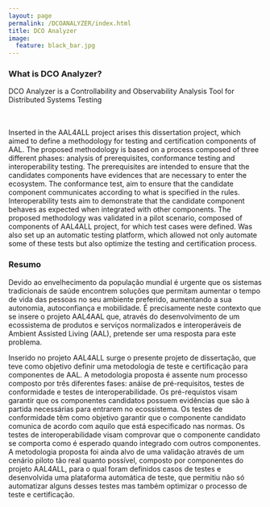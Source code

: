```yaml
---
layout: page
permalink: /DCOANALYZER/index.html
title: DCO Analyzer
image:
  feature: black_bar.jpg
---
```


### What is DCO Analyzer?

DCO Analyzer is a Controllability and Observability Analysis Tool for Distributed Systems Testing

<br/><br/>
Inserted in the AAL4ALL project arises this dissertation project, which aimed to define a methodology for testing and certification components of AAL. The proposed methodology is based on a process composed of three different phases: analysis of prerequisites, conformance testing and interoperability testing. The prerequisites are intended to ensure that the candidates components have evidences that are necessary to enter the ecosystem. The conformance test, aim to ensure that the candidate component communicates according to what is specified in the rules. Interoperability tests aim to demonstrate that the candidate component behaves as expected when integrated with other components. 
The proposed methodology was validated in a pilot scenario, composed of components of AAL4ALL project, for which test cases were defined. Was also set up an automatic testing platform, which allowed not only automate some of these tests but also optimize the testing and certification process.

### Resumo

<p>Devido ao envelhecimento da população mundial é urgente que os sistemas tradicionais de saúde encontrem soluções que permitam aumentar o tempo de vida das pessoas no seu ambiente preferido, aumentando a sua autonomia, autoconfiança e mobilidade. É precisamente neste contexto que se insere o projeto AAL4AAL que, através do desenvolvimento de um ecossistema de produtos e serviços normalizados e interoperáveis de Ambient Assisted Living (AAL), pretende ser uma resposta para este problema.</p>
<p>Inserido no projeto AAL4ALL surge o presente projeto de dissertação, que teve como objetivo definir uma metodologia de teste e certificação para componentes de AAL. A metodologia proposta é assente num processo composto por três diferentes fases: anáise de pré-requisitos, testes de conformidade e testes de interoperabilidade. Os pré-requistos visam garantir que os componentes candidatos possuem evidências que são à partida necessárias para entrarem no ecossistema. Os testes de conformidade têm como objetivo garantir que o componente candidato comunica de acordo com aquilo que está especificado nas normas. Os testes de interoperabilidade visam comprovar que o componente candidato se comporta como é esperado quando integrado com outros componentes. 
A metodologia proposta foi ainda alvo de uma validação através de um cenário piloto tão real quanto possível, composto por componentes do projeto AAL4ALL, para o qual foram definidos casos de testes e desenvolvida uma plataforma automática de teste, que permitiu não só automatizar alguns desses testes mas também optimizar o processo de teste e certificação. </p>




